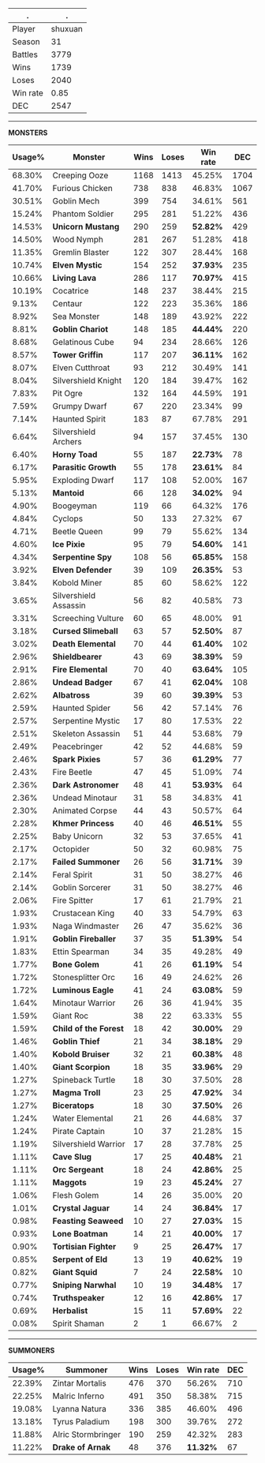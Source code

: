 .|.
|-|-
Player|shuxuan
Season|31
Battles|3779
Wins|1739
Loses|2040
Win rate|0.85
DEC|2547

---
**MONSTERS**

Usage%|Monster|Wins|Loses|Win rate|DEC|
-|-|-|-|-|-|
68.30%|Creeping Ooze|1168|1413|45.25%|1704|
41.70%|Furious Chicken|738|838|46.83%|1067|
30.51%|Goblin Mech|399|754|34.61%|561|
15.24%|Phantom Soldier|295|281|51.22%|436|
14.53%|**Unicorn Mustang**|290|259|**52.82%**|429|
14.50%|Wood Nymph|281|267|51.28%|418|
11.35%|Gremlin Blaster|122|307|28.44%|168|
10.74%|**Elven Mystic**|154|252|**37.93%**|235|
10.66%|**Living Lava**|286|117|**70.97%**|415|
10.19%|Cocatrice|148|237|38.44%|215|
9.13%|Centaur|122|223|35.36%|186|
8.92%|Sea Monster|148|189|43.92%|222|
8.81%|**Goblin Chariot**|148|185|**44.44%**|220|
8.68%|Gelatinous Cube|94|234|28.66%|126|
8.57%|**Tower Griffin**|117|207|**36.11%**|162|
8.07%|Elven Cutthroat|93|212|30.49%|141|
8.04%|Silvershield Knight|120|184|39.47%|162|
7.83%|Pit Ogre|132|164|44.59%|191|
7.59%|Grumpy Dwarf|67|220|23.34%|99|
7.14%|Haunted Spirit|183|87|67.78%|291|
6.64%|Silvershield Archers|94|157|37.45%|130|
6.40%|**Horny Toad**|55|187|**22.73%**|78|
6.17%|**Parasitic Growth**|55|178|**23.61%**|84|
5.95%|Exploding Dwarf|117|108|52.00%|167|
5.13%|**Mantoid**|66|128|**34.02%**|94|
4.90%|Boogeyman|119|66|64.32%|176|
4.84%|Cyclops|50|133|27.32%|67|
4.71%|Beetle Queen|99|79|55.62%|134|
4.60%|**Ice Pixie**|95|79|**54.60%**|141|
4.34%|**Serpentine Spy**|108|56|**65.85%**|158|
3.92%|**Elven Defender**|39|109|**26.35%**|53|
3.84%|Kobold Miner|85|60|58.62%|122|
3.65%|Silvershield Assassin|56|82|40.58%|73|
3.31%|Screeching Vulture|60|65|48.00%|91|
3.18%|**Cursed Slimeball**|63|57|**52.50%**|87|
3.02%|**Death Elemental**|70|44|**61.40%**|102|
2.96%|**Shieldbearer**|43|69|**38.39%**|59|
2.91%|**Fire Elemental**|70|40|**63.64%**|105|
2.86%|**Undead Badger**|67|41|**62.04%**|108|
2.62%|**Albatross**|39|60|**39.39%**|53|
2.59%|Haunted Spider|56|42|57.14%|76|
2.57%|Serpentine Mystic|17|80|17.53%|22|
2.51%|Skeleton Assassin|51|44|53.68%|79|
2.49%|Peacebringer|42|52|44.68%|59|
2.46%|**Spark Pixies**|57|36|**61.29%**|77|
2.43%|Fire Beetle|47|45|51.09%|74|
2.36%|**Dark Astronomer**|48|41|**53.93%**|64|
2.36%|Undead Minotaur|31|58|34.83%|41|
2.30%|Animated Corpse|44|43|50.57%|64|
2.28%|**Khmer Princess**|40|46|**46.51%**|55|
2.25%|Baby Unicorn|32|53|37.65%|41|
2.17%|Octopider|50|32|60.98%|75|
2.17%|**Failed Summoner**|26|56|**31.71%**|39|
2.14%|Feral Spirit|31|50|38.27%|46|
2.14%|Goblin Sorcerer|31|50|38.27%|46|
2.06%|Fire Spitter|17|61|21.79%|21|
1.93%|Crustacean King|40|33|54.79%|63|
1.93%|Naga Windmaster|26|47|35.62%|36|
1.91%|**Goblin Fireballer**|37|35|**51.39%**|54|
1.83%|Ettin Spearman|34|35|49.28%|49|
1.77%|**Bone Golem**|41|26|**61.19%**|54|
1.72%|Stonesplitter Orc|16|49|24.62%|26|
1.72%|**Luminous Eagle**|41|24|**63.08%**|59|
1.64%|Minotaur Warrior|26|36|41.94%|35|
1.59%|Giant Roc|38|22|63.33%|55|
1.59%|**Child of the Forest**|18|42|**30.00%**|29|
1.46%|**Goblin Thief**|21|34|**38.18%**|29|
1.40%|**Kobold Bruiser**|32|21|**60.38%**|48|
1.40%|**Giant Scorpion**|18|35|**33.96%**|29|
1.27%|Spineback Turtle|18|30|37.50%|28|
1.27%|**Magma Troll**|23|25|**47.92%**|34|
1.27%|**Biceratops**|18|30|**37.50%**|26|
1.24%|Water Elemental|21|26|44.68%|37|
1.24%|Pirate Captain|10|37|21.28%|15|
1.19%|Silvershield Warrior|17|28|37.78%|25|
1.11%|**Cave Slug**|17|25|**40.48%**|21|
1.11%|**Orc Sergeant**|18|24|**42.86%**|25|
1.11%|**Maggots**|19|23|**45.24%**|27|
1.06%|Flesh Golem|14|26|35.00%|20|
1.01%|**Crystal Jaguar**|14|24|**36.84%**|17|
0.98%|**Feasting Seaweed**|10|27|**27.03%**|15|
0.93%|**Lone Boatman**|14|21|**40.00%**|17|
0.90%|**Tortisian Fighter**|9|25|**26.47%**|17|
0.85%|**Serpent of Eld**|13|19|**40.62%**|19|
0.82%|**Giant Squid**|7|24|**22.58%**|10|
0.77%|**Sniping Narwhal**|10|19|**34.48%**|17|
0.74%|**Truthspeaker**|12|16|**42.86%**|17|
0.69%|**Herbalist**|15|11|**57.69%**|22|
0.08%|Spirit Shaman|2|1|66.67%|2|

---
**SUMMONERS**

Usage%|Summoner|Wins|Loses|Win rate|DEC|
-|-|-|-|-|-|
22.39%|Zintar Mortalis|476|370|56.26%|710|
22.25%|Malric Inferno|491|350|58.38%|715|
19.08%|Lyanna Natura|336|385|46.60%|496|
13.18%|Tyrus Paladium|198|300|39.76%|272|
11.88%|Alric Stormbringer|190|259|42.32%|283|
11.22%|**Drake of Arnak**|48|376|**11.32%**|67|
